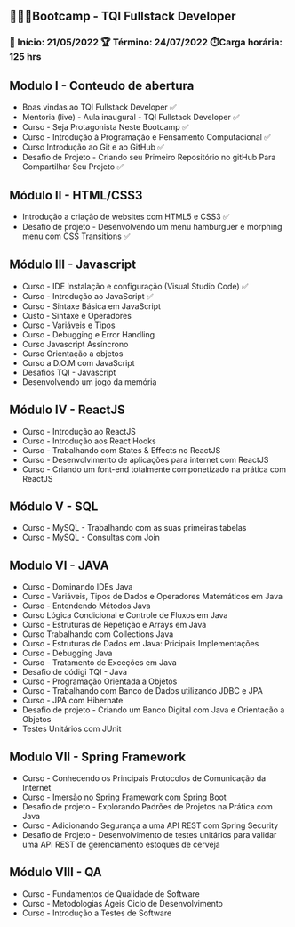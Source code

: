 ## 👨🏻‍💻Bootcamp - TQI Fullstack Developer 

### 🚀 Início: 21/05/2022	🏆 Término: 24/07/2022 	⏱️Carga horária: 125 hrs



## Modulo I - Conteudo de abertura

- Boas vindas ao TQI Fullstack Developer :white_check_mark:
- Mentoria (live) - Aula inaugural  - TQI  Fullstack Developer :white_check_mark:
- Curso - Seja Protagonista Neste Bootcamp :white_check_mark:
- Curso - Introdução à Programação e Pensamento Computacional :white_check_mark:
- Curso Introdução ao Git e ao GitHub :white_check_mark:
- Desafio de Projeto - Criando seu Primeiro Repositório no gitHub Para Compartilhar Seu Projeto :white_check_mark:

## Módulo II - HTML/CSS3

- Introdução a criação de websites com HTML5 e CSS3 :white_check_mark:
- Desafio de projeto - Desenvolvendo um menu hamburguer e morphing menu com CSS Transitions :white_check_mark:

## Módulo III - Javascript

- Curso - IDE Instalação e configuração (Visual Studio Code) :white_check_mark:
- Curso - Introdução ao JavaScript :white_check_mark:
- Curso - Sintaxe Básica em JavaScript
- Custo - Sintaxe e Operadores
- Curso - Variáveis e Tipos
- Curso - Debugging e Error Handling
- Curso Javascript Assíncrono
- Curso Orientação a objetos
- Curso a D.O.M com JavaScript
- Desafios TQI - Javascript
- Desenvolvendo um jogo da memória

## Módulo IV - ReactJS

- Curso - Introdução ao ReactJS
- Curso - Introdução aos React Hooks
- Curso - Trabalhando com States & Effects no ReactJS
- Curso - Desenvolvimento de aplicações para internet com ReactJS
- Curso  - Criando um font-end totalmente componetizado na prática com ReactJS

## Módulo V - SQL

- Curso - MySQL - Trabalhando com as suas primeiras tabelas
- Curso - MySQL - Consultas com Join

## Modulo VI - JAVA

- Curso - Dominando IDEs Java
- Curso - Variáveis, Tipos de Dados e Operadores Matemáticos em Java
- Curso - Entendendo Métodos Java
- Curso Lógica Condicional e Controle de Fluxos em Java
- Curso - Estruturas de Repetição e Arrays em Java
- Curso Trabalhando com Collections Java
- Curso - Estruturas de Dados em Java: Pricipais Implementações
- Curso - Debugging Java
- Curso - Tratamento de Exceções em Java
- Desafio de códigi TQI - Java
- Curso - Programação Orientada a Objetos
- Curso - Trabalhando com Banco de Dados utilizando JDBC e JPA
- Curso - JPA com Hibernate
- Desafio de projeto - Criando um Banco Digital com Java e Orientação a Objetos
- Testes Unitários com JUnit

## Modulo VII - Spring Framework

- Curso - Conhecendo os Principais Protocolos de Comunicação da Internet
- Curso - Imersão no Spring Framework com Spring Boot
- Desafio de projeto - Explorando Padrões de Projetos na Prática com Java
- Curso - Adicionando Segurança a uma API REST com Spring Security
- Desafio de Projeto - Desenvolvimento de testes unitários para validar uma API REST de gerenciamento estoques de cerveja

## Módulo VIII - QA

- Curso - Fundamentos de Qualidade de Software
- Curso - Metodologias Ágeis Ciclo de Desenvolvimento
- Curso - Introdução a Testes de Software

